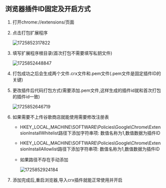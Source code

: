 ## 浏览器插件ID固定及开启方式

1. 打开chrome://extensions/页面

2. 点击打包扩展程序

   ![1725852317822](C:\Users\MARS_02_SERD\AppData\Roaming\Typora\typora-user-images\1725852317822.png)

3. 填写扩展程序根目录(首次打包不需要填写私钥文件)

   ![1725852448847](C:\Users\MARS_02_SERD\AppData\Roaming\Typora\typora-user-images\1725852448847.png)

4. 打包成功之后会生成两个文件.crx文件和.pem文件(.pem文件是固定插件ID的关键)

5. 更改插件后代码打包方式(需要添加.pem文件,这样生成的插件id就和首次打包的插件id一致)

   ![1725852646719](C:\Users\MARS_02_SERD\AppData\Roaming\Typora\typora-user-images\1725852646719.png)

6. 如果需要不上传谷歌商店就能使用需要修改注册表

   - HKEY_LOCAL_MACHINE\SOFTWARE\Policies\Google\Chrome\ExtensionInstallWhitelist路径下添加字符串项: 数值名称为1,数值数据为插件ID

   - HKEY_LOCAL_MACHINE\SOFTWARE\Policies\Google\Chrome\ExtensionInstallAllowlist路径下添加字符串项: 数值名称为1,数值数据为插件ID

   - 如果路径不存在手动添加

     ![1725852924184](C:\Users\MARS_02_SERD\AppData\Roaming\Typora\typora-user-images\1725852924184.png)

7. 添加完成后,重启浏览器,导入crx插件就能正常使用并开启